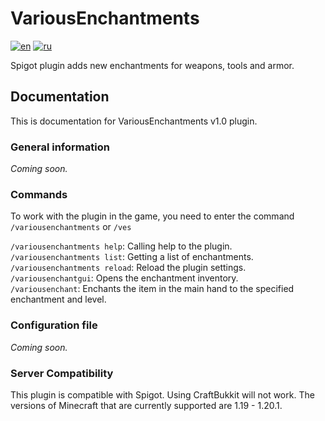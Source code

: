 # VariousEnchantments
[![en](https://img.shields.io/badge/lang-en-red.svg)](README.md)
[![ru](https://img.shields.io/badge/lang-ru-blue.svg)](README.ru.md)

Spigot plugin adds new enchantments for weapons, tools and armor.

## Documentation

This is documentation for VariousEnchantments v1.0 plugin.

### General information

_Coming soon._

### Commands

To work with the plugin in the game, you need to enter the command 
`/variousenchantments` or `/ves`

`/variousenchantments help`: Calling help to the plugin.    
`/variousenchantments list`: Getting a list of enchantments.
`/variousenchantments reload`: Reload the plugin settings.  
`/variousenchantgui`: Opens the enchantment inventory.  
`/variousenchant`: Enchants the item in the main hand to the specified enchantment and level. 

### Configuration file

_Coming soon._

### Server Compatibility

This plugin is compatible with Spigot. Using CraftBukkit will not work. The versions of Minecraft that are currently supported are 1.19 - 1.20.1.